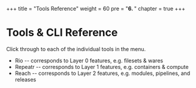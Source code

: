 +++
title = "Tools Reference"
weight = 60
pre = "<b>6. </b>"
chapter = true
+++

# Tools & CLI Reference

Click through to each of the individual tools in the menu.

- Rio -- corresponds to Layer 0 features, e.g. filesets & wares
- Repeatr -- corresponds to Layer 1 features, e.g. containers & compute
- Reach -- corresponds to Layer 2 features, e.g. modules, pipelines, and releases
